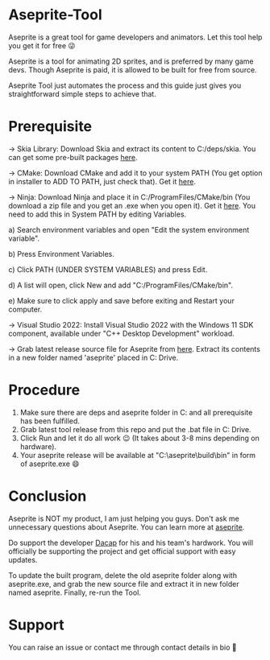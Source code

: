 # Aseprite-Tool
Aseprite is a great tool for game developers and animators. Let this tool help you get it for free 😜

Aseprite is a tool for animating 2D sprites, and is preferred by many game devs. Though Aseprite is paid, it is allowed to be built for free from source.

Aseprite Tool just automates the process and this guide just gives you straightforward simple steps to achieve that.

# Prerequisite
-> Skia Library: Download Skia and extract its content to C:/deps/skia. You can get some pre-built packages [here](https://github.com/aseprite/skia/releases).

-> CMake: Download CMake and add it to your system PATH (You get option in installer to ADD TO PATH, just check that). Get it [here](https://cmake.org/download/).

-> Ninja: Download Ninja and place it in C:/ProgramFiles/CMake/bin (You download a zip file and you get an .exe when you open it). Get it [here](https://ninja-build.org/). You need to add this in System PATH by editing Variables.

a) Search environment variables and open "Edit the system environment variable".

b) Press Environment Variables.

c) Click PATH (UNDER SYSTEM VARIABLES) and press Edit.

d) A list will open, click New and add "C:/ProgramFiles/CMake/bin".

e) Make sure to click apply and save before exiting and Restart your computer.

-> Visual Studio 2022: Install Visual Studio 2022 with the Windows 11 SDK component, available under "C++ Desktop Development" workload.

-> Grab latest release source file for Aseprite from [here](https://github.com/aseprite/aseprite/releases). Extract its contents in a new folder named 'aseprite' placed in C: Drive.

# Procedure
1) Make sure there are deps and aseprite folder in C: and all prerequisite has been fulfilled.
2) Grab latest tool release from this repo and put the .bat file in C: Drive.
3) Click Run and let it do all work 😉 (It takes about 3-8 mins depending on hardware).
4) Your aseprite release will be available at "C:\aseprite\build\bin" in form of aseprite.exe 😄

# Conclusion
Aseprite is NOT my product, I am just helping you guys. Don't ask me unnecessary questions about Aseprite. You can learn more at [aseprite](https://github.com/aseprite/aseprite).

Do support the developer [Dacap](https://github.com/dacap) for his and his team's hardwork. You will officially be supporting the project and get official support with easy updates.

To update the built program, delete the old aseprite folder along with aseprite.exe, and grab the new source file and extract it in new folder named aseprite. Finally, re-run the Tool.

# Support
You can raise an issue or contact me through contact details in bio 👋

